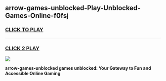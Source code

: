 
## arrow-games-unblocked-Play-Unblocked-Games-Online-f0fsj
<h3>
<a href="https://premium76.site?title=arrow-games-unblocked&ref=25A">CLICK TO PLAY</a></h3>
<hr>

<h3>
<a href="https://premium76.site?title=arrow-games-unblocked&ref=25A">CLICK 2 PLAY</a>
  
</h3>

<a href="https://premium76.site?title=arrow-games-unblocked&ref=25A"><img src="https://clearcache.store/games.png"></a>


**arrow-games-unblocked games unblocked: Your Gateway to Fun and Accessible Online Gaming**
